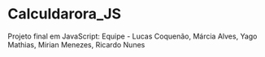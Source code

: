 # Calculdarora_JS
Projeto final em JavaScript: Equipe - Lucas Coquenão, Márcia Alves, Yago Mathias, Mirian Menezes, Ricardo Nunes 
